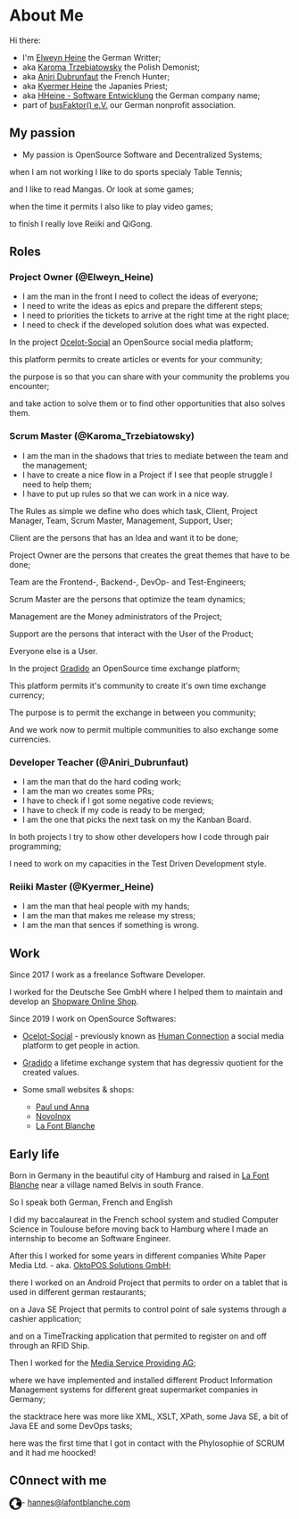 # About Me

Hi there: 
- I'm [Elweyn Heine](#project-owner-elweyn_heine) the German Writter;
- aka [Karoma Trzebiatowsky](#scrum-master-karoma_trzebiatowsky) the Polish Demonist;
- aka [Aniri Dubrunfaut](#developer-teacher-aniri_dubrunfaut) the French Hunter;
- aka [Kyermer Heine](#reiiki-master-kyermer_heine) the Japanies Priest;
- aka [HHeine - Software Entwicklung](#work) the German company name;
- part of [busFaktor() e.V.](https://www.busfaktor.org/de) our German nonprofit association.

## My passion

- My passion is OpenSource Software and Decentralized Systems; 

when I am not working I like to do sports specialy Table Tennis;

and I like to read Mangas. Or look at some games;

when the time it permits I also like to play video games;

to finish I really love Reiiki and QiGong.

## Roles

### Project Owner (@Elweyn_Heine)

- I am the man in the front I need to collect the ideas of everyone;
- I need to write the ideas as epics and prepare the different steps;
- I need to priorities the tickets to arrive at the right time at the right place;
- I need to check if the developed solution does what was expected.


In the project [Ocelot-Social](https://github.com/Ocelot-Social-Community/Ocelot-Social/) an OpenSource social media platform;

this platform permits to create articles or events for your community;

the purpose is so that you can share with your community the problems you encounter;

and take action to solve them or to find other opportunities that also solves them.

### Scrum Master (@Karoma_Trzebiatowsky)

- I am the man in the shadows that tries to mediate between the team and the management;
- I have to create a nice flow in a Project if I see that people struggle I need to help them;
- I have to put up rules so that we can work in a nice way.


The Rules as simple we define who does which task, Client, Project Manager, Team, Scrum Master, Management, Support, User;

Client are the persons that has an Idea and want it to be done;

Project Owner are the persons that creates the great themes that have to be done;

Team are the Frontend-, Backend-, DevOp- and Test-Engineers;

Scrum Master are the persons that optimize the team dynamics;

Management are the Money administrators of the Project;

Support are the persons that interact with the User of the Product;

Everyone else is a User. 


In the project [Gradido](https://github.com/gradido/gradido/) an OpenSource time exchange platform;

This platform permits it's community to create it's own time exchange currency;

The purpose is to permit the exchange in between you community;

And we work now to permit multiple communities to also exchange some currencies.

### Developer Teacher (@Aniri_Dubrunfaut)

- I am the man that do the hard coding work;
- I am the man wo creates some PRs;
- I have to check if I got some negative code reviews;
- I have to check if my code is ready to be merged;
- I am the one that picks the next task on my the Kanban Board. 


In both projects I try to show other developers how I code through pair programming; 

I need to work on my capacities in the Test Driven Development style.

### Reiiki Master (@Kyermer_Heine)

- I am the man that heal people with my hands;
- I am the man that makes me release my stress;
- I am the man that sences if something is wrong.

## Work

Since 2017 I work as a freelance Software Developer. 

I worked for the Deutsche See GmbH where I helped them to maintain and develop an [Shopware Online Shop](https://www.deutschesee.de/shop/).


Since 2019 I work on OpenSource Softwares:

- [Ocelot-Social](https://www.ocelot.social/) - previously known as [Human Connection](https://human-connection.org/) a social media platform to get people in action.

- [Gradido](https://gradido.net/de/) a lifetime exchange system that has degressiv quotient for the created values.

- Some small websites & shops:

  - [Paul und Anna](https://www.paulundanna.com/)
  - [NovoInox](https://www.novoinox.de/)
  - [La Font Blanche](https://www.lafontblanche.com/)

## Early life

Born in Germany in the beautiful city of Hamburg and raised in [La Font Blanche](https://www.lafontblanche.com/) near a village named Belvis in south France.

So I speak both German, French and English 


I did my baccalaureat in the French school system and studied Computer Science in Toulouse before moving back to Hamburg where I made an internship to become an Software Engineer.


After this I worked for some years in different companies White Paper Media Ltd. - aka. [OktoPOS Solutions GmbH](https://www.oktopos.com/);

there I worked on an Android Project that permits to order on a tablet that is used in different german restaurants;

on a Java SE Project that permits to control point of sale systems through a cashier application;

and on a TimeTracking application that permited to register on and off through an RFID Ship.


Then I worked for the [Media Service Providing AG](https://mspag.com/); 

where we have implemented and installed different Product Information Management systems for different great supermarket companies in Germany;

the stacktrace here was more like XML, XSLT, XPath, some Java SE, a bit of Java EE and some DevOps tasks;

here was the first time that I got in contact with the Phylosophie of SCRUM and it had me hoocked!

## C0nnect with me

<img align="left" alt="HHeine" width="22px" src="https://raw.githubusercontent.com/iconic/open-iconic/master/svg/globe.svg"> - <hannes@lafontblanche.com>

